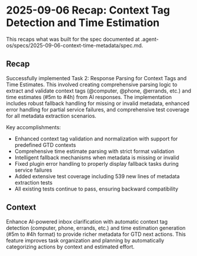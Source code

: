 # 2025-09-06 Recap: Context Tag Detection and Time Estimation

This recaps what was built for the spec documented at .agent-os/specs/2025-09-06-context-time-metadata/spec.md.

## Recap

Successfully implemented Task 2: Response Parsing for Context Tags and Time Estimates. This involved creating comprehensive parsing logic to extract and validate context tags (@computer, @phone, @errands, etc.) and time estimates (#5m to #4h) from AI responses. The implementation includes robust fallback handling for missing or invalid metadata, enhanced error handling for partial service failures, and comprehensive test coverage for all metadata extraction scenarios.

Key accomplishments:
- Enhanced context tag validation and normalization with support for predefined GTD contexts
- Comprehensive time estimate parsing with strict format validation
- Intelligent fallback mechanisms when metadata is missing or invalid
- Fixed plugin error handling to properly display fallback tasks during service failures
- Added extensive test coverage including 539 new lines of metadata extraction tests
- All existing tests continue to pass, ensuring backward compatibility

## Context

Enhance AI-powered inbox clarification with automatic context tag detection (computer, phone, errands, etc.) and time estimation generation (#5m to #4h format) to provide richer metadata for GTD next actions. This feature improves task organization and planning by automatically categorizing actions by context and estimated effort.
